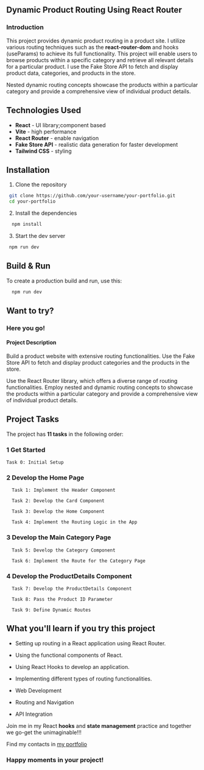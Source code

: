 ## Dynamic Product Routing Using React Router
  ### Introduction
  This project provides dynamic product routing in a product site. I utilize various routing techniques such as the **react-router-dom** and hooks (useParams) to achieve its   full functionality. This project will enable users to browse products within a specific category and retrieve all relevant details for a particular product. I use the Fake   Store API to fetch and display product data, categories, and products in the store.
  
  Nested dynamic routing concepts showcase the products within a particular category and provide a comprehensive view of individual product details.



## Technologies Used
- **React** - UI library;component based
- **Vite** - high performance
- **React Router** - enable navigation
- **Fake Store API** - realistic data generation for faster development
- **Tailwind CSS** - styling

## Installation
1. Clone the repository
```bash
 git clone https://github.com/your-username/your-portfolio.git
 cd your-portfolio
```
  
2. Install the dependencies
```bash
  npm install
```
3. Start the dev server
 ```bash
  npm run dev
```

## Build & Run
To create a production build and run, use this:
```bash
  npm run dev
```
## Want to try?
### Here you go!
#### Project Description

Build a product website with extensive routing functionalities. Use the Fake Store API to fetch and display product categories and the products in the store.

Use the React Router library, which offers a diverse range of routing functionalities. Employ nested and dynamic routing concepts to showcase the products within a particular category and provide a comprehensive view of individual product details.


## Project Tasks
The project has **11 tasks** in the following order:

  ### 1 Get Started
  
    Task 0: Initial Setup
  
  ### 2 Develop the Home Page
  
      Task 1: Implement the Header Component
      
      Task 2: Develop the Card Component
      
      Task 3: Develop the Home Component
      
      Task 4: Implement the Routing Logic in the App
  
  ### 3 Develop the Main Category Page
  
      Task 5: Develop the Category Component
      
      Task 6: Implement the Route for the Category Page
  
  ### 4 Develop the ProductDetails Component
  
      Task 7: Develop the ProductDetails Component
      
      Task 8: Pass the Product ID Parameter
      
      Task 9: Define Dynamic Routes

## What you'll learn if you try this project
- Setting up routing in a React application using React Router.

- Using the functional components of React.

- Using React Hooks to develop an application.

- Implementing different types of routing functionalities.
  
- Web Development

- Routing and Navigation

- API Integration


Join me in my React **hooks** and **state management** practice and together we go-get the unimaginable!!! 

Find my contacts in [my portfolio](https://malowamichael.github.io/My-Portfolio/)

### Happy moments in your project!
